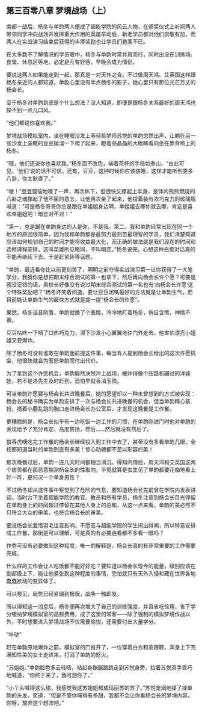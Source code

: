 ## 第三百零八章 梦境战场（上）
南都一战后，杨冬与单韵两人便成了超能学院的风云人物，在颁奖仪式上听闻两人带领同学冲向战场并发挥重大作用的英雄举动后，新老学员都对他们崇敬有加，而两人在实战演习结束后获得的丰厚奖励也让学员们艳羡不已。

在大多数不了解情况的学员眼中，杨冬与单韵时常并肩而行，同时出没在训练场、食堂、休息区等地，必定是互有好感，早晚会成为情侣。

要说这两人如果能走到一起，那真是一对天作之合。不过像周天鸿、艾英国这样跟杨冬亲近的人都知道，单韵心里没有半点杨冬的影子，她心里只有那位光芒万丈的杨会长。

至于杨冬对单韵到底是个什么想法？没人知道，即便是跟杨冬关系最好的周天鸿也探不到一点儿口风。

“他们都说你喜欢我。”

梦境战场模拟室内，坐在睡眠沙发上等待筑梦师苏悦的单韵忽然出声，让躺在另一张沙发上装睡的豆豆跐溜一下爬了起来，瞪着亮晶晶的大眼睛看向坐在靠背椅上的杨冬。

“哦，他们还说你也喜欢我。”杨冬面不改色，端着茶杯的手稳如泰山，“由此可见，‘他们’说的话不可信，还有，豆豆，这种时候你应该装睡，这样才能听到更多八卦，你太耿直了。”

“嗷！”豆豆懊恼地嚎了一声，再次趴下，但很快又撑起上半身，是体内熊熊燃烧的八卦之魂撑起了他不屈的意志，让他再次坐了起来，他捏着装有浓巧克力的玻璃瓶喊道：“可是杨冬哥哥你总是跟在单姐姐身边啊，单姐姐去哪你就去哪，肯定是喜欢单姐姐吧！暗恋对不对！”

“第一，总是跟在单韵身边的人是你，不是我。第二，我和单韵经常出现在同一个地方的原因很简单，因为我和单韵都是最努力最刻苦最理智的学员，我们清楚知道应该如何规划自己的时间才能将收益最大化，而正确的做法就是我们现在的时间和选修课程安排，这叫英雄所见略同，不叫暗恋。”杨冬说完，心想这种白痴对话真的不能再继续下去，于是赶紧转移话题。

“单韵，最近看你比以前更刻苦了，明明之前夺得实战演习第一让你获得了一大笔学分，我猜你是想把期末综合测试的第一也拿下，然后再向杨会长许个愿？可要是我没记错的话，吴校长好像没有说过期末综合测试的第一名也有‘向杨会长许愿’这个特殊奖励吧？”杨冬坏笑着问道，要让豆豆闭嘴最好的方法就是让单韵生气，而目前能让单韵生气的最快方式就是提一提“杨会长的许愿”。

果然，杨冬话音刚落，单韵就换了个表情，冷冷地盯着杨冬，俏目含煞，神情不善。

豆豆咕咚一下咽了口热巧克力，滑下沙发小心翼翼地往门外走去，他害怕漂亮小姐姐又要爆炸。

除了杨冬可没有谁敢在单韵面前提这件事，每当有人提到杨会长给出的这次许愿机会，他很快就会为惹怒单韵而付出代价。

为了拿到这个许愿机会，单韵毅然决然冲上战场，被炸得像个压路机碾过的洋娃娃，若不是洛先生及时赶到，恐怕早就香消玉殒。

可当单韵许愿要与杨会长共进晚餐后，她的愿望却以一种未曾想到的方式被实现：杨会长的秘书确实为单韵安排了一次与杨会长共进晚餐的机会，但当单韵精心装扮，捂着小鹿乱跳的胸口走进杨会长办公室后，才发现这晚餐是工作餐。

更糟糕的是，杨会长似乎有一边吃饭一边工作的习惯，在单韵刚进门时他对单韵的表现给予了充分肯定、高度赞扬，然后……然后就没有然后了。

狼吞虎咽吃完工作餐的杨会长继续投入到工作中去了，甚至没有多看单韵几眼，全校都知道当时的单韵到底有多美！惊心动魄都不足以形容的美！

那次晚餐过后，单韵一连几天时间都相当消沉，得知内情后，周天鸿和艾英国这两个痞货都在那恶意揣测杨会长的性取向，毕竟就算是女生见了单韵都要花痴地看上好一阵，更何况一个单身男性？

不过杨冬却从这件事中察觉到了危险的气息，要知道杨会长先前曾在学院内发表讲话，当时台下坐着超能学院的教官、教员和所有学员，杨冬注意到杨会长目光停留在单韵身上的时间超过停留在其他人身上的总和，从这一点来看，单韵的美必然不只符合大众的审美，也符合杨会长的审美。

要说杨会长爱惜羽毛注意影响，不愿意与超能学院的学生闹出绯闻，所以特意安排成工作餐，那倒是可以理解，可是真的有必要连看都不多看一眼吗？

作秀可没有必要做到这种程度，唯一的解释是，杨会长真的有非常重要的工作需要完成。

什么样的工作会让人吃饭都不能好好吃？要知道以杨会长现今的能量，级别应该在副部级上下，能让他紧张到这种程度的事情，恐怕就只有天外入侵和藏在世界各地蠢蠢欲动的变异体了。

可以预见，局势已经紧绷到极限，战争一触即发。

所以得知这一消息后，杨冬便再次增大了自己的训练强度，并且省吃俭用，省下学分缴纳梦境模拟室的高额费用，成了这里的常客——除了强制的模拟梦境作战以外，平时想要进入梦境战场不仅需要愉悦，还需要付出大量学分。

“咔哒”

赶在单韵原地爆炸之前，模拟室的门推开了，一位穿着白衣和高跟鞋、浑身上下充满知性美的女士走进来，打消了单韵的怒火。

“苏姐姐。”单韵脸色多云转晴，站起身蹦蹦跳跳走到苏悦身旁，拉着苏悦双手乖巧地喊道，“你终于来了，我可想你了。”

“小丫头喊得这么甜，我感觉我这苏姐姐都成玛丽苏的苏了。”苏悦宠溺地揉了揉单韵的头发，笑道，“但是不管你喊得有多甜，我都不会让你看杨会长的梦境内容，你呀，放弃这个想法吧。”

